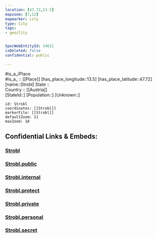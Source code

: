 ```yaml
---
location: [47.72,13.5] 
mapzoom: [7,12] 
mapmarker: city 
type: City
tags:
- geo/City


SpocWebEntityId: 34621
isDeleted: false
confidential: public

---
```

#is_a_/Place  
#is_a_ :: [[Place]] 
[has_place_longitude::13.5] 
[has_place_latitude::47.72] 
[name::Strobl] 
State ::  
Country :: [[Austria]]  
[StateId::] 
[Population::] 
[Unknown::] 


```leaflet
id: Strobl
coordinates: [[Strobl]] 
markerFile: [[Strobl]] 
defaultZoom: 11 
maxZoom: 18
```


## Confidential Links & Embeds: 

### [Strobl](/_Standards/Earth/Continent/Europe/Europe~Central/Austria/Austrias_States/Salzburg,State/City/Strobl.md) 

### [Strobl.public](/_public/Earth/Continent/Europe/Europe~Central/Austria/Austrias_States/Salzburg,State/City/Strobl.public.md) 

### [Strobl.internal](/_internal/Earth/Continent/Europe/Europe~Central/Austria/Austrias_States/Salzburg,State/City/Strobl.internal.md) 

### [Strobl.protect](/_protect/Earth/Continent/Europe/Europe~Central/Austria/Austrias_States/Salzburg,State/City/Strobl.protect.md) 

### [Strobl.private](/_private/Earth/Continent/Europe/Europe~Central/Austria/Austrias_States/Salzburg,State/City/Strobl.private.md) 

### [Strobl.personal](/_personal/Earth/Continent/Europe/Europe~Central/Austria/Austrias_States/Salzburg,State/City/Strobl.personal.md) 

### [Strobl.secret](/_secret/Earth/Continent/Europe/Europe~Central/Austria/Austrias_States/Salzburg,State/City/Strobl.secret.md)

